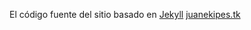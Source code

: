 El código fuente del sitio basado en [Jekyll](https://jekyllrb.com/) [juanekipes.tk](http://juanekipes.tk/) 
